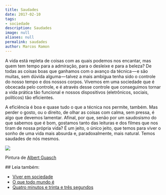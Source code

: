 ```yaml
---
title: Saudades
date: 2017-02-10
tags:
- sociedade
description: Saudades
image: null
aliases: null
permalink: saudades
author: Marcos Ramon
---
```

A vida está repleta de coisas com as quais podemos nos encantar, mas quem tem tempo para a admiração, para o desleixe e para a beleza? De todas as coisas boas que ganhamos com o avanço da técnica — e são muitas, sem dúvida alguma — talvez a mais ambígua tenha sido o controle do nosso tempo e dos nossos corpos. Vivemos em uma sociedade que é obcecada pelo controle, e é através desse controle que conseguimos tornar a vida prática tão funcional e nossos dispositivos (eletrônicos, sociais, políticos) tão eficientes.

A eficiência é boa e quase tudo o que a técnica nos permite, também. Mas perder o gosto, ou o direito, de olhar as coisas com calma, sem pressa, é algo que devemos lamentar. Afinal, por que, senão por um saudosismo do que sabemos que é bom, gostamos tanto das leituras e dos filmes que nos tiram de nossa própria vida? É um jeito, o único jeito, que temos para viver o sonho de uma vida mais absurda e, paradoxalmente, mais natural. Temos saudades de nós mesmos.

<img src="/assets/img/saudades-medium.jpeg">

Pintura de [Albert Guasch](http://www.faithistorment.com/2014/02/paintings-by-albert-guasch.html)


<div class="leia-tambem" markdown="1">
## Leia também:

- <a href="/viver-em-sociedade">Viver em sociedade</a>
- <a href="/o-que-todo-mundo-e">O que todo mundo é</a>
- <a href="/quatro-minutos-e-trinta-e-tres-segundos">Quatro minutos e trinta e três segundos</a>
</div>
